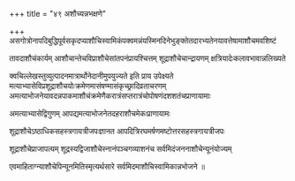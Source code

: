 +++
title = "४९ अशौच्यन्नभक्षणे"

+++
असगोत्रोनापदिबुद्धिपूर्वसकृदप्याशौचिस्वामिकंपक्वमन्नंयस्मिनदिनेभुङ्क्तेतदारभ्यतेनयावत्तेषामाशौचमवशिष्टं

तावदाशौचंकार्यम् आशौचान्तेचविप्राशौचेसांतपनंप्रायश्चित्तम् शूद्राशौचेचान्द्रायणम् क्षत्रियादेःकलावभावान्नलिख्यते

क्वचिल्लेखस्तुव्युत्पादनमात्रार्थोनेदानीमुपयुज्यते इति प्राय उपेक्ष्यते मत्याभ्यासेविप्रशूद्राशौचयोःक्रमेणमासंषण्मासंकृच्छ्रादिव्रताचरणम् अमत्याभोजनेयावदन्नपाकमाशौचंक्रमेणैकरात्रंसप्तरात्रंचोपोषणंदशशतंचप्राणायामाः

अमत्याभ्यासेद्विगुणम् आपद्यमत्याभोजनेतदहराशौचमेकःप्राणायामः

शूद्राशौचेऽष्ठाधिकसहस्त्रगायत्रीजपःज्ञानत आपदित्रिरघमर्षणमष्टोत्तरसहस्त्रगायत्रीजपः

शूद्राशौचेप्राजापत्यम् शूद्रस्यद्विजाशौचेस्नानंपञ्चगव्याशनंच सर्वमिदंजननाशौचेन्यूनंयोज्यम्

एवमाहिताग्न्याशौचेपिन्यूनमितिस्मृत्यर्थसारे सर्वमिदमाशौचिस्वामिकान्नभोजने ॥
